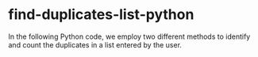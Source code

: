 # find-duplicates-list-python
In the following Python code, we employ two different methods to identify and count the duplicates in a list entered by the user.
